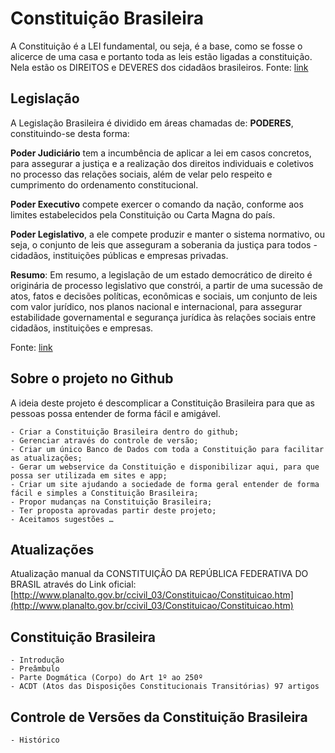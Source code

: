 # Constituição Brasileira
A Constituição é a LEI fundamental, ou seja, é a base, como se fosse o alicerce de uma casa e portanto toda as leis estão ligadas a constituição. Nela estão os DIREITOS e DEVERES dos cidadãos brasileiros.
Fonte: [link](https://br.answers.yahoo.com/question/index?qid=20080603143707AANGqwl)

## Legislação
A Legislação Brasileira é dividido em áreas chamadas de: **PODERES**, constituindo-se desta forma:

**Poder Judiciário** tem a incumbência de aplicar a lei em casos concretos, para assegurar a justiça e a realização dos direitos individuais e coletivos no processo das relações sociais, além de velar pelo respeito e cumprimento do ordenamento constitucional.

**Poder Executivo** compete exercer o comando da nação, conforme aos limites estabelecidos pela Constituição ou Carta Magna do país.

**Poder Legislativo**, a ele compete produzir e manter o sistema normativo, ou seja, o conjunto de leis que asseguram a soberania da justiça para todos - cidadãos, instituições públicas e empresas privadas.

**Resumo**:
Em resumo, a legislação de um estado democrático de direito é originária de processo legislativo que constrói, a partir de uma sucessão de atos, fatos e decisões políticas, econômicas e sociais, um conjunto de leis com valor jurídico, nos planos nacional e internacional, para assegurar estabilidade governamental e segurança jurídica às relações sociais entre cidadãos, instituições e empresas.

Fonte: [link](https://br.answers.yahoo.com/question/index?qid=20080603143707AANGqwl)

## Sobre o projeto no Github
A ideia deste projeto é descomplicar a Constituição Brasileira para que as pessoas possa entender de forma fácil e amigável.
	
	- Criar a Constituição Brasileira dentro do github;
	- Gerenciar através do controle de versão;
	- Criar um único Banco de Dados com toda a Constituição para facilitar as atualizações;
	- Gerar um webservice da Constituição e disponibilizar aqui, para que possa ser utilizada em sites e app;
	- Criar um site ajudando a sociedade de forma geral entender de forma fácil e simples a Constituição Brasileira;
	- Propor mudanças na Constituição Brasileira;
	- Ter proposta aprovadas partir deste projeto;
	- Aceitamos sugestões …

## Atualizações
Atualização manual da CONSTITUIÇÃO DA REPÚBLICA FEDERATIVA DO BRASIL através do Link oficial:
[http://www.planalto.gov.br/ccivil_03/Constituicao/Constituicao.htm](http://www.planalto.gov.br/ccivil_03/Constituicao/Constituicao.htm)

## Constituição Brasileira
	- Introdução
	- Preâmbulo
	- Parte Dogmática (Corpo) do Art 1º ao 250º
	- ACDT (Atos das Disposições Constitucionais Transitórias) 97 artigos

## Controle de Versões da Constituição Brasileira
	- Histórico